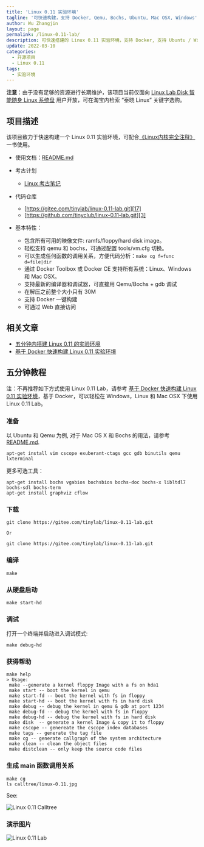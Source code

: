 ```yaml
---
title: 'Linux 0.11 实验环境'
tagline: '可快速构建，支持 Docker, Qemu, Bochs, Ubuntu, Mac OSX, Windows'
author: Wu Zhangjin
layout: page
permalink: /linux-0.11-lab/
description: 可快速搭建的 Linux 0.11 实验环境，支持 Docker, 支持 Ubuntu / Windows / Mac OS X，也内置支持 Qemu / Bochs。
update: 2022-03-10
categories:
  - 开源项目
  - Linux 0.11
tags:
  - 实验环境
---
```


**注意**：由于没有足够的资源进行长期维护，该项目当前仅面向 [Linux Lab Disk 智能随身 Linux 系统盘](/linux-lab-disk) 用户开放，可在淘宝内检索 “泰晓 Linux” 关键字选购。

## 项目描述

该项目致力于快速构建一个 Linux 0.11 实验环境，可配合[《Linux内核完全注释》][1] 一书使用。

  * 使用文档：[README.md][2]

  * 考古计划
      * [Linux 考古笔记](https://tinylab.org/lad-book)

  * 代码仓库
      * [https://gitee.com/tinylab/linux-0.11-lab.git][17]
      * [https://github.com/tinyclub/linux-0.11-lab.git][3]

  * 基本特性：
      * 包含所有可用的映像文件: ramfs/floppy/hard disk image。
      * 轻松支持 qemu 和 bochs，可通过配置 tools/vm.cfg 切换。
      * 可以生成任何函数的调用关系，方便代码分析：`make cg f=func d=file|dir`
      * 通过 Docker Toolbox 或 Docker CE 支持所有系统：Linux、Windows 和 Mac OSX。
      * 支持最新的编译器和调试器，可直接用 Qemu/Bochs + gdb 调试
      * 在解压之前整个大小只有 30M
      * 支持 Docker 一键构建
      * 可通过 Web 直接访问

## 相关文章

  * [五分钟内搭建 Linux 0.11 的实验环境][4]
  * [基于 Docker 快速构建 Linux 0.11 实验环境][5]

## 五分钟教程

注：不再推荐如下方式使用 Linux 0.11 Lab，请参考 [基于 Docker 快速构建 Linux 0.11 实验环境][5]，基于 Docker，可以轻松在 Windows，Linux 和 Mac OSX 下使用 Linux 0.11 Lab。

### 准备

以 Ubuntu 和 Qemu 为例, 对于 Mac OS X 和 Bochs 的用法，请参考 [README.md][2].

    apt-get install vim cscope exuberant-ctags gcc gdb binutils qemu lxterminal

更多可选工具：
 
    apt-get install bochs vgabios bochsbios bochs-doc bochs-x libltdl7 bochs-sdl bochs-term
    apt-get install graphviz cflow

### 下载

    git clone https://gitee.com/tinylab/linux-0.11-lab.git

    Or

    git clone https://gitee.com/tinylab/linux-0.11-lab.git
    

### 编译

    make
    

### 从硬盘启动

    make start-hd
    

### 调试

打开一个终端并启动进入调试模式:

    make debug-hd

### 获得帮助

    make help
    > Usage:
     make --generate a kernel floppy Image with a fs on hda1
     make start -- boot the kernel in qemu
     make start-fd -- boot the kernel with fs in floppy
     make start-hd -- boot the kernel with fs in hard disk
     make debug -- debug the kernel in qemu & gdb at port 1234
     make debug-fd -- debug the kernel with fs in floppy
     make debug-hd -- debug the kernel with fs in hard disk
     make disk  -- generate a kernel Image & copy it to floppy
     make cscope -- genereate the cscope index databases
     make tags -- generate the tag file
     make cg -- generate callgraph of the system architecture
     make clean -- clean the object files
     make distclean -- only keep the source code files
    

### 生成 main 函数调用关系

    make cg
    ls calltree/linux-0.11.jpg
    

See:

![Linux 0.11 Calltree][6]

### 演示图片

![Linux 0.11 Lab][7]

 [1]: http://www.oldlinux.org/download/clk011c-3.0.pdf
 [2]: https://gitee.com/tinylab/linux-0.11-lab/blob/master/README.md
 [3]: https://github.com/tinyclub/linux-0.11-lab
 [17]: https://gitee.com/tinylab/linux-0.11-lab
 [4]: /take-5-minutes-to-build-linux-0-11-experiment-envrionment/
 [5]: /build-linux-0-11-lab-with-docker/
 [6]: /wp-content/uploads/2015/03/linux-0.11.jpg
 [7]: /wp-content/uploads/2015/03/linux-0.11-lab.jpg

